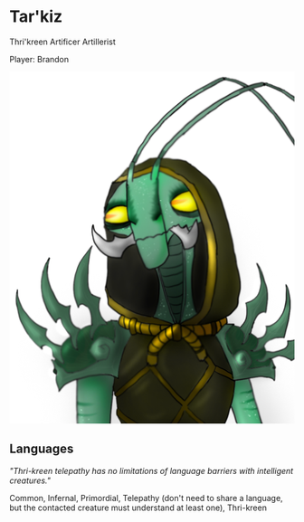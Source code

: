 # Tar'kiz

Thri'kreen Artificer Artillerist

Player: Brandon

![Tar'kiz](/img/players/Tar'kiz.png)

## Languages

*"Thri-kreen telepathy has no limitations of language barriers with intelligent creatures."*

Common, Infernal, Primordial, Telepathy (don't need to share a language, but the contacted creature must understand at least one), Thri-kreen
